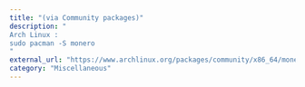```yaml
---
title: "(via Community packages)"
description: "
Arch Linux :
sudo pacman -S monero
"
external_url: "https://www.archlinux.org/packages/community/x86_64/monero/"
category: "Miscellaneous"
---
```

